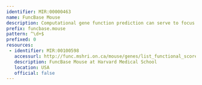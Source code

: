 ```yaml
---
identifier: MIR:00000463
name: FuncBase Mouse
description: Computational gene function prediction can serve to focus experimental resources on high-priority experimental tasks. FuncBase is a web resource for viewing quantitative machine learning-based gene function annotations. Quantitative annotations of genes, including fungal and mammalian genes, with Gene Ontology terms are accompanied by a community feedback system. Evidence underlying function annotations is shown. FuncBase provides links to external resources, and may be accessed directly or via links from species-specific databases. This collection references mouse.
prefix: funcbase.mouse
pattern: ^\d+$
prefixed: 0
resources:
 - identifier: MIR:00100598
   accessurl: http://func.mshri.on.ca/mouse/genes/list_functional_scores/
   description: FuncBase Mouse at Harvard Medical School
   location: USA
   official: false
---
```

